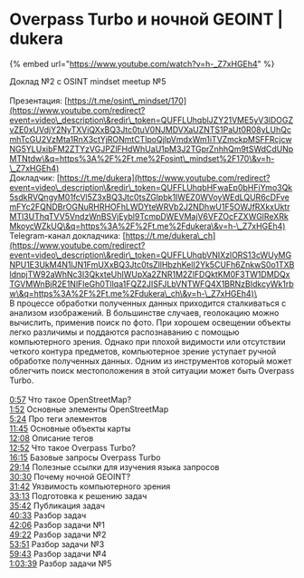 # Overpass Turbo и ночной GEOINT | dukera

{% embed url="https://www.youtube.com/watch?v=h-_Z7xHGEh4" %}

Доклад №2 с OSINT mindset meetup №5 \
\
Презентация: [https://t.me/osint\_mindset/170](https://www.youtube.com/redirect?event=video\_description\&redir\_token=QUFFLUhqblJZY21VME5yV3lDOGZvZE0xUVdjY2NyTXViQXxBQ3Jtc0tuV0NJMDVXaUZNTS1PaUt0R08yLUhQcmhTcGU2VzMta1RnX3ctYjRONmtCTlpoQjlpVmdxWm1iTVZmckpMSFFRcjcwNG5YLUxibFM2ZTYzVGJPZlFHdWhUaU1pM3J2TGprZnhhQm9tSWdCdUNpMTNtdw\&q=https%3A%2F%2Ft.me%2Fosint\_mindset%2F170\&v=h-\_Z7xHGEh4) \
Докладчик: [https://t.me/dukera](https://www.youtube.com/redirect?event=video\_description\&redir\_token=QUFFLUhqbHFwaEp0bHFiYmo3Qk5sdkRVQngyM01fcVl5Z3xBQ3Jtc0tsZGlpbk1IWEZ0WVoyWEdLQUR6cDFvemFYc2FQNDBrOGNuRHRHOFhLWDYteWRVb2J2NDhwU1F5OWJfRXkxUktrMTl3UThqTVV5VndzWnBSVjEybl9TcmpDWEVMajV6VFZOcFZXWGlReXRkMkoycWZkUQ\&q=https%3A%2F%2Ft.me%2Fdukera\&v=h-\_Z7xHGEh4) \
Telegram-канал докладчика: [https://t.me/dukera\_ch](https://www.youtube.com/redirect?event=video\_description\&redir\_token=QUFFLUhqbVNIXzlORS13cWUyMGNPU1E3UkM4N1lJN1FmUXxBQ3Jtc0tsZllHbzhKelI2Yk5CUFh6ZnkwS0o1TXBldnpjTW92aWhNc3l3QkxteUhIWUpXa2ZNR1M2ZlFDQktKM0F3TW1DMDQxTGVMWnBjR2E1NlFIeGh0Tllqa1FQZ2JISFJLbVNTWFQ4X1BRNzBIdkcyWk1rbw\&q=https%3A%2F%2Ft.me%2Fdukera\_ch\&v=h-\_Z7xHGEh4)\
\
В процессе обработки полученных данных приходится сталкиваться с анализом изображений. В большинстве случаев, геолокацию можно вычислить, применив поиск по фото. При хорошем освещении объекты легко различимы и поддаются распознаванию с помощью компьютерного зрения. Однако при плохой видимости или отсутствии четкого контура предметов, компьютерное зрение уступает ручной обработке полученных данных. Одним из инструментов который может облегчить поиск местоположения в этой ситуации может быть Overpass Turbo. \
\
[0:57](https://www.youtube.com/watch?v=h-\_Z7xHGEh4\&t=57s) Что такое OpenStreetMap? \
[1:52](https://www.youtube.com/watch?v=h-\_Z7xHGEh4\&t=112s) Основные элементы OpenStreetMap \
[5:24](https://www.youtube.com/watch?v=h-\_Z7xHGEh4\&t=324s) Про теги элементов \
[11:45](https://www.youtube.com/watch?v=h-\_Z7xHGEh4\&t=705s) Основные объекты карты \
[12:08](https://www.youtube.com/watch?v=h-\_Z7xHGEh4\&t=728s) Описание тегов \
[12:52](https://www.youtube.com/watch?v=h-\_Z7xHGEh4\&t=772s) Что такое Overpass Turbo? \
[16:15](https://www.youtube.com/watch?v=h-\_Z7xHGEh4\&t=975s) Базовые запросы Overpass Turbo \
[29:14](https://www.youtube.com/watch?v=h-\_Z7xHGEh4\&t=1754s) Полезные ссылки для изучения языка запросов \
[30:30](https://www.youtube.com/watch?v=h-\_Z7xHGEh4\&t=1830s) Почему ночной GEOINT? \
[31:42](https://www.youtube.com/watch?v=h-\_Z7xHGEh4\&t=1902s) Уязвимость компьютерного зрения \
[33:13](https://www.youtube.com/watch?v=h-\_Z7xHGEh4\&t=1993s) Подготовка к решению задач \
[35:42](https://www.youtube.com/watch?v=h-\_Z7xHGEh4\&t=2142s) Публикация задач \
[40:33](https://www.youtube.com/watch?v=h-\_Z7xHGEh4\&t=2433s) Разбор задач \
[42:06](https://www.youtube.com/watch?v=h-\_Z7xHGEh4\&t=2526s) Разбор задачи №1 \
[49:22](https://www.youtube.com/watch?v=h-\_Z7xHGEh4\&t=2962s) Разбор задачи №2 \
[53:51](https://www.youtube.com/watch?v=h-\_Z7xHGEh4\&t=3231s) Разбор задачи №3 \
[59:43](https://www.youtube.com/watch?v=h-\_Z7xHGEh4\&t=3583s) Разбор задачи №4 \
[1:03:39](https://www.youtube.com/watch?v=h-\_Z7xHGEh4\&t=3819s) Разбор задачи №5&#x20;

